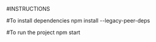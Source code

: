 #INSTRUCTIONS

#To install dependencies
npm install --legacy-peer-deps

#To run the project
npm start